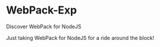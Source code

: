 # WebPack-Exp
Discover WebPack for NodeJS

Just taking WebPack for NodeJS for a ride around the block!
